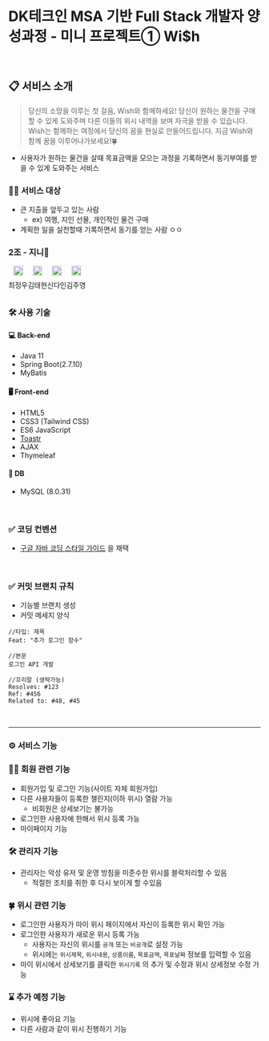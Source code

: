 # DK테크인 MSA 기반 Full Stack 개발자 양성과정 - 미니 프로젝트①  Wi$h

<br>

## 📋 서비스 소개

> 당신의 소망을 이루는 첫 걸음, Wish와 함께하세요! 당신이 원하는 물건을 구매할 수 있게 도와주며 다른 이들의 위시 내역을 보며 자극을 받을 수 있습니다. Wish는 함께하는 여정에서 당신의 꿈을 현실로
> 만들어드립니다. 지금 Wish와 함께 꿈을 이루어나가보세요!🍀

- 사용자가 원하는 물건을 살때 목표금액을 모으는 과정을 기록하면서 동기부여를 받을 수 있게 도와주는 서비스

### 🙋‍♂️ 서비스 대상

- 큰 지출을 앞두고 있는 사람
    - ex) 여행, 지인 선물, 개인적인 물건 구매
- 계획한 일을 실천할때 기록하면서 동기를 얻는 사람
  ㅇㅇ
  <br>

### 2조 - 지니🧞‍

<div align="center" style="display: flex">
    <div>
      <a href="https://github.com/cofreeman">
          <img src="https://user-images.githubusercontent.com/65614734/234463952-88a0316a-9a7f-46e5-9521-286f1a336fde.png" width="70%">
      </a>
      <figcaption>
          최정우
      </figcaption>
    </div>
    <div>
    <a href="https://github.com/ffolabear">
        <img src="https://user-images.githubusercontent.com/65614734/234463967-8c061f78-a3c0-4820-b3fe-860a7619534e.png" width="70%">
    </a>
    <figcaption>
          김태현
    </figcaption>
    </div>
    <div>
    <a href="https://github.com/FunnyDain">
        <img src="https://user-images.githubusercontent.com/65614734/234463974-fb7a45f9-78a0-4527-b0dc-ecfa94ed2dfe.png" width="70%">
    </a>
    <figcaption>
          신다인
    </figcaption>
    </div>
    <div>
    <a href="https://github.com/JYK75">
        <img src="https://user-images.githubusercontent.com/65614734/234463976-a7153eab-5ba4-4a60-a829-432de60b490d.png" width="70%">
    </a>
    <figcaption>
          김주영
    </figcaption>
    </div>
</div>

<br>

### 🛠️ 사용 기술

#### 💻 Back-end

- Java 11
- Spring Boot(2.7.10)
- MyBatis

#### 🖥️ Front-end

- HTML5
- CSS3 (Tailwind CSS)
- ES6 JavaScript
- [Toastr](https://github.com/CodeSeven/toastr)
- AJAX
- Thymeleaf

#### 💾 DB

- MySQL (8.0.31)

<br>

### ✅ 코딩 컨벤션

- [구글 자바 코딩 스타일 가이드](https://google.github.io/styleguide/javaguide.html) 을 채택
   </div>

<br>

### ✅ 커밋 브랜치 규칙

- 기능별 브랜치 생성
- 커밋 메세지 양식

```text
//타입: 제목 
Feat: "추가 로그인 함수"
  
//본문
로그인 API 개발

//꼬리말 (생략가능)
Resolves: #123
Ref: #456
Related to: #48, #45
```

<br>
<hr>

### ⚙️ 서비스 기능

### 🧑‍💻 회원 관련 기능

- 회원가입 및 로그인 기능(사이트 자체 회원가입)
- 다른 사용자들이 등록한 챌린지(이하 위시) 열람 가능
    - 비회원은 상세보기는 불가능
- 로그인한 사용자에 한해서 위시 등록 가능
- 마이페이지 기능

### 🛠️ 관리자 기능

- 관리자는 악성 유저 및 운영 방침을 미준수한 위시를 블락처리할 수 있음
    - 적절한 조치를 취한 후 다시 보이게 할 수있음

### 🍀 위시 관련 기능

- 로그인한 사용자가 마이 위시 페이지에서 자신이 등록한 위시 확인 가능
- 로그인한 사용자가 새로운 위시 등록 가능
    - 사용자는 자신의 위시를 `공개` 또는 `비공개`로 설정 가능
    - 위시에는 `위시제목`, `위시내용`, `상품이름`, `목표금액`, `목표날짜` 정보를 입력할 수 있음
- 마이 위시에서 상세보기를 클릭한 `위시기록` 의 추가 및 수정과 위시 상세정보 수정 가능

### ⌛️ 추가 예정 기능

- 위시에 좋아요 기능
- 다른 사람과 같이 위시 진행하기 기능

<br>
<br>
